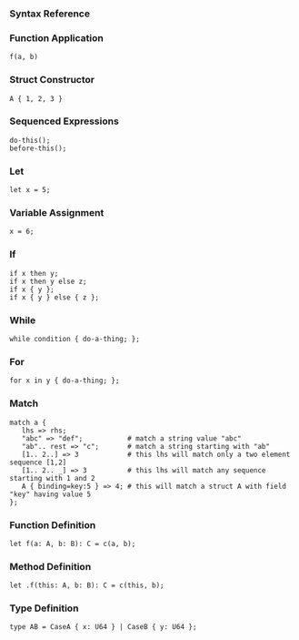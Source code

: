 
### Syntax Reference

### Function Application

```
f(a, b)
```

### Struct Constructor

```
A { 1, 2, 3 }
```

### Sequenced Expressions

```
do-this();
before-this();
```

### Let

```
let x = 5;
```

### Variable Assignment

```
x = 6;
```

### If

```
if x then y;
if x then y else z;
if x { y };
if x { y } else { z };
```

### While

```
while condition { do-a-thing; };
```

### For

```
for x in y { do-a-thing; };
```

### Match

```
match a {
   lhs => rhs;
   "abc" => "def";           # match a string value "abc"
   "ab".. rest => "c";       # match a string starting with "ab"
   [1.. 2..] => 3            # this lhs will match only a two element sequence [1,2]
   [1.. 2.. _] => 3          # this lhs will match any sequence starting with 1 and 2
   A { binding=key:5 } => 4; # this will match a struct A with field "key" having value 5
};
```

### Function Definition

```
let f(a: A, b: B): C = c(a, b);
```

### Method Definition

```
let .f(this: A, b: B): C = c(this, b);
```

### Type Definition

```
type AB = CaseA { x: U64 } | CaseB { y: U64 };
```

